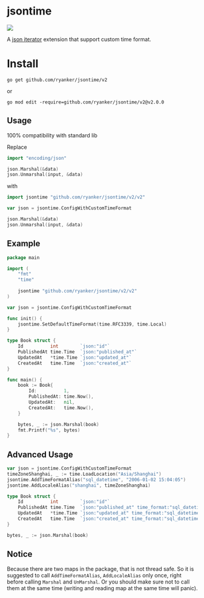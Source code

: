# jsontime

![](https://github.com/ryanker/jsontime/workflows/Test/badge.svg)

A [json iterator](https://github.com/json-iterator/go) extension that support custom time format.

# Install

`go get github.com/ryanker/jsontime/v2`

or

`go mod edit -require=github.com/ryanker/jsontime/v2@v2.0.0`


## Usage
100% compatibility with standard lib

Replace
```go
import "encoding/json"

json.Marshal(&data)
json.Unmarshal(input, &data)
```

with
```go
import jsontime "github.com/ryanker/jsontime/v2/v2"

var json = jsontime.ConfigWithCustomTimeFormat

json.Marshal(&data)
json.Unmarshal(input, &data)
```

## Example

```go
package main

import (
	"fmt"
	"time"
	
	jsontime "github.com/ryanker/jsontime/v2/v2"
)

var json = jsontime.ConfigWithCustomTimeFormat

func init() {
	jsontime.SetDefaultTimeFormat(time.RFC3339, time.Local)
}

type Book struct {
	Id          int        `json:"id"`
	PublishedAt time.Time  `json:"published_at"`
	UpdatedAt   *time.Time `json:"updated_at"`
	CreatedAt   time.Time  `json:"created_at"`
}

func main() {
	book := Book{
		Id:          1,
		PublishedAt: time.Now(),
		UpdatedAt:   nil,
		CreatedAt:   time.Now(),
	}

	bytes, _ := json.Marshal(book)
	fmt.Printf("%s", bytes)
}
```

## Advanced Usage

```go
var json = jsontime.ConfigWithCustomTimeFormat
timeZoneShanghai, _ := time.LoadLocation("Asia/Shanghai")
jsontime.AddTimeFormatAlias("sql_datetime", "2006-01-02 15:04:05")
jsontime.AddLocaleAlias("shanghai", timeZoneShanghai)

type Book struct {
	Id          int        `json:"id"`
	PublishedAt time.Time  `json:"published_at" time_format:"sql_datetime" time_location:"shanghai"`
	UpdatedAt   *time.Time `json:"updated_at" time_format:"sql_datetime" time_location:"shanghai"`
	CreatedAt   time.Time  `json:"created_at" time_format:"sql_datetime" time_location:"shanghai"`
}

bytes, _ := json.Marshal(book)
```

## Notice

Because there are two maps in the package, that is not thread safe. So it is suggested to call `AddTimeFormatAlias`, `AddLocaleAlias` only once, right before calling `Marshal` and `UnMarshal`. Or you should make sure not to call them at the same time (writing and reading map at the same time will panic).
